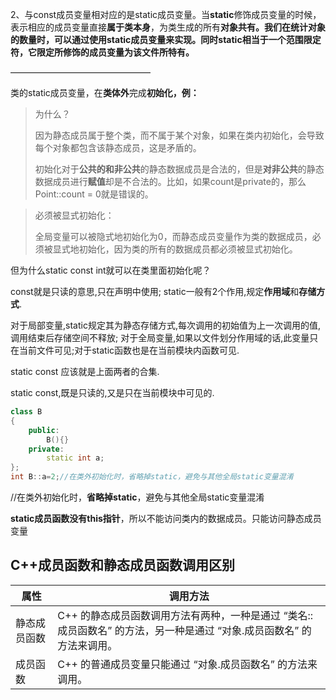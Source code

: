    2、与const成员变量相对应的是static成员变量。当**static**修饰成员变量的时候，表示相应的成员变量直接**属于类本身**，为类生成的所有**对象共有。**我们在统计对象的数量时，可以通过使用static成员变量来实现。**同时static相当于一个范**围限定符，它限定所修饰的成员变量为**该文件所特有。**

————————————————

​     类的static成员变量，在**类体外**完成**初始化，例：**

> 为什么？
>
> 因为静态成员属于整个类，而不属于某个对象，如果在类内初始化，会导致每个对象都包含该静态成员，这是矛盾的。
>
> 初始化对于**公共的和非公共**的静态数据成员是合法的，但是**对非公共**的静态数据成员进行**赋值**却是不合法的。比如，如果count是private的，那么Point::count = 0就是错误的。



> 必须被显式初始化：
>
> 全局变量可以被隐式地初始化为0，而静态成员变量作为类的数据成员，必须被显式地初始化，因为类的所有的数据成员都必须被显式初始化。

 但为什么static const int就可以在类里面初始化呢？ 

const就是只读的意思,只在声明中使用;
static一般有2个作用,规定**作用域**和**存储方式**.

对于局部变量,static规定其为静态存储方式,每次调用的初始值为上一次调用的值,调用结束后存储空间不释放;
对于全局变量,如果以文件划分作用域的话,此变量只在当前文件可见;对于static函数也是在当前模块内函数可见.

static const 应该就是上面两者的合集.

static const,既是只读的,又是只在当前模块中可见的.

> 

```c++
class B
{
	public:
		B(){}
	private:
		static int a;
};
int B::a=2;//在类外初始化时，省略掉static，避免与其他全局static变量混淆
```

//在类外初始化时，**省略掉static**，避免与其他全局static变量混淆

 **static成员函数没有this指针**，所以不能访问类内的数据成员。只能访问静态成员变量

## C++成员函数和静态成员函数调用区别

| 属性         | 调用方法                                                     |
| ------------ | ------------------------------------------------------------ |
| 静态成员函数 | C++ 的静态成员函数调用方法有两种，一种是通过 “类名::成员函数名” 的方法，另一种是通过 “对象.成员函数名” 的方法来调用。 |
| 成员函数     | C++ 的普通成员变量只能通过 “对象.成员函数名” 的方法来调用。  |
